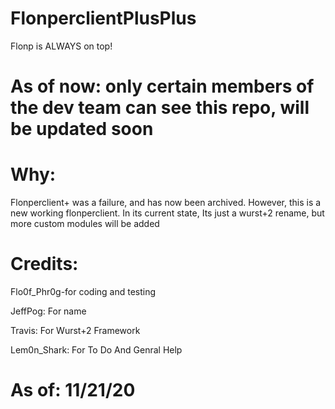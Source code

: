 # FlonperclientPlusPlus
Flonp is ALWAYS on top!

# As of now: only certain members of the dev team can see this repo, will be updated soon

# Why:

Flonperclient+ was a failure, and has now been archived. However, this is a new working flonperclient. In its current state, Its just a wurst+2 rename, but more custom modules will be added

# Credits:

Flo0f_Phr0g-for coding and testing

JeffPog: For name

Travis: For Wurst+2 Framework

Lem0n_Shark: For To Do And Genral Help

# As of: 11/21/20
